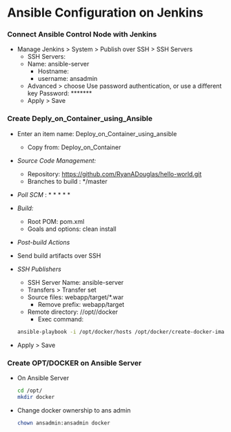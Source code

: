 # Ansible Configuration on Jenkins

### Connect Ansible Control Node with Jenkins
- Manage Jenkins > System > Publish over SSH > SSH Servers
  - SSH Servers:
  - Name: ansible-server
	- Hostname: <Ansible-Server-Private-IP>
	- username: ansadmin
  -  Advanced > choose Use password authentication, or use a different key Password: *******
  -  Apply > Save

### Create Deply_on_Container_using_Ansible
- Enter an item name: Deploy_on_Container_using_ansible
  - Copy from: Deploy_on_Container 
- *Source Code Management:*
  - Repository: https://github.com/RyanADouglas/hello-world.git
  - Branches to build : */master
- *Poll SCM* : * * * * *
- *Build:*
  - Root POM: pom.xml
  - Goals and options: clean install

- *Post-build Actions*
- Send build artifacts over SSH
- *SSH Publishers*
  - SSH Server Name: ansible-server
  - Transfers >  Transfer set
  - Source files: webapp/target/*.war
	- Remove prefix: webapp/target
  - Remote directory: //opt//docker
	- Exec command: 
   ```sh 
   ansible-playbook -i /opt/docker/hosts /opt/docker/create-docker-image.yml;
   ```
- Apply > Save

### Create OPT/DOCKER on Ansible Server
- On Ansible Server
  ```sh
  cd /opt/
  mkdir docker
- Change docker ownership to ans admin
  ```sh
  chown ansadmin:ansadmin docker
  ```
